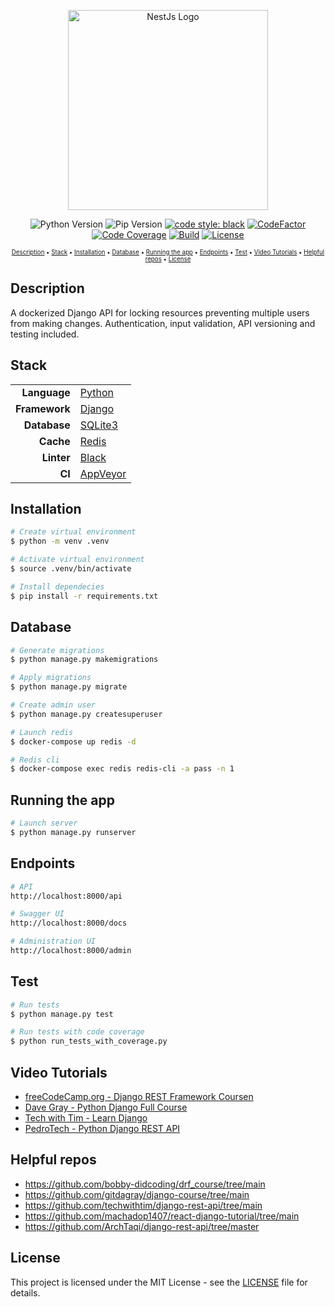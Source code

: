 <p align="center">
  <a href="http://nestjs.com/" target="blank"><img src="https://1000logos.net/wp-content/uploads/2020/08/Django-Logo.png" width="320" alt="NestJs Logo" /></a>
</p>

<p align="center">
  <img src="https://img.shields.io/badge/python-3.12-blue" alt="Python Version" />
  <img src="https://img.shields.io/badge/pip-24.3-green" alt="Pip Version" />
  <a href="https://github.com/psf/black"><img src="https://img.shields.io/badge/code_style-black-000000.svg?" alt="code style: black"></a>
  <a href="https://www.codefactor.io/repository/github/pedrocorreia105/DjangoResourceLocker/overview/master"><img src="https://www.codefactor.io/repository/github/pedrocorreia105/DjangoResourceLocker/badge/master" alt="CodeFactor" /></a>
  <a href="https://codecov.io/gh/PedroCorreia105/DjangoResourceLocker/branch/master"><img src="https://codecov.io/gh/PedroCorreia105/DjangoResourceLocker/branch/master/graph/badge.svg" alt="Code Coverage"></a>
  <a href="https://ci.appveyor.com/project/PedroCorreia105/djangoresourcelocker"><img src="https://ci.appveyor.com/api/projects/status/myfc1ol1j1c0omx7?svg=true" alt="Build"></a>
  <a href="https://github.com/PedroCorreia105/DjangoResourceLocker/blob/master/LICENSE"><img src="https://img.shields.io/github/license/PedroCorreia105/DjangoResourceLocker" alt="License"></a>
</p>

<p align="center">
  <sub><sup>
    <a href="#description">Description</a> •
    <a href="#stack">Stack</a> •
    <a href="#installation">Installation</a> •
    <a href="#database">Database</a> •
    <a href="#running-the-app">Running the app</a> •
    <a href="#endpoints">Endpoints</a> •
    <a href="#test">Test</a> •
    <a href="#video-tutorials">Video Tutorials</a> •
    <a href="#helpful-repos">Helpful repos</a> •
    <a href="#license">License</a>
  </sub></sup>
</p>

## Description

A dockerized Django API for locking resources preventing multiple users from making changes. Authentication, input validation, API versioning and testing included.

## Stack

<table align="center">
  <tr>
    <td align="right">
      <b>Language</b>
    </td>
    <td align="left">
      <a href="https://www.python.org/">Python</a>
    </td>
  </tr>
  <tr>
    <td align="right">
      <b>Framework</b>
    </td>
    <td align="left">
      <a href="https://www.djangoproject.com/">Django</a>
    </td>
  </tr> 
  <tr>
    <td align="right">
      <b>Database</b>
    </td>
    <td align="left">
      <a href="https://www.sqlite.org/">SQLite3</a>
    </td>
  </tr>
  <tr>
    <td align="right">
      <b>Cache</b>
    </td>
    <td align="left">
      <a href="https://redis.io/">Redis</a>
    </td>
  </tr>
  <tr>
    <td align="right">
      <b>Linter</b>
    </td>
    <td align="left">
      <a href="https://github.com/psf/black">Black</a>
    </td>
  </tr>
  <tr>
    <td align="right">
      <b>CI</b>
    </td>
    <td align="left">
      <a href="https://www.appveyor.com/">AppVeyor</a>
    </td>
  </tr>
 </table>

## Installation

```bash
# Create virtual environment
$ python -m venv .venv

# Activate virtual environment
$ source .venv/bin/activate

# Install dependecies
$ pip install -r requirements.txt
```

## Database

```bash
# Generate migrations
$ python manage.py makemigrations

# Apply migrations
$ python manage.py migrate

# Create admin user
$ python manage.py createsuperuser

# Launch redis
$ docker-compose up redis -d

# Redis cli
$ docker-compose exec redis redis-cli -a pass -n 1
```

## Running the app

```bash
# Launch server
$ python manage.py runserver
```

## Endpoints

```bash
# API
http://localhost:8000/api

# Swagger UI
http://localhost:8000/docs

# Administration UI
http://localhost:8000/admin
```

## Test

```bash
# Run tests
$ python manage.py test

# Run tests with code coverage
$ python run_tests_with_coverage.py
```

## Video Tutorials

-   [freeCodeCamp.org - Django REST Framework Coursen](https://www.youtube.com/watch?v=tujhGdn1EMI)
-   [Dave Gray - Python Django Full Course](https://www.youtube.com/watch?v=Rp5vd34d-z4)
-   [Tech with Tim - Learn Django](https://www.youtube.com/watch?v=nGIg40xs9e4)
-   [PedroTech - Python Django REST API](https://www.youtube.com/watch?v=NoLF7Dlu5mc)

## Helpful repos

-   https://github.com/bobby-didcoding/drf_course/tree/main
-   https://github.com/gitdagray/django-course/tree/main
-   https://github.com/techwithtim/django-rest-api/tree/main
-   https://github.com/machadop1407/react-django-tutorial/tree/main
-   https://github.com/ArchTaqi/django-rest-api/tree/master

## License

This project is licensed under the MIT License - see the [LICENSE](https://github.com/PedroCorreia105/DjangoResourceLocker/blob/master/LICENSE) file for details.
